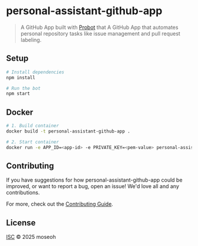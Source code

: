# personal-assistant-github-app

> A GitHub App built with [Probot](https://github.com/probot/probot) that A GitHub App that automates personal repository tasks like issue management and pull request labeling.

## Setup

```sh
# Install dependencies
npm install

# Run the bot
npm start
```

## Docker

```sh
# 1. Build container
docker build -t personal-assistant-github-app .

# 2. Start container
docker run -e APP_ID=<app-id> -e PRIVATE_KEY=<pem-value> personal-assistant-github-app
```

## Contributing

If you have suggestions for how personal-assistant-github-app could be improved, or want to report a bug, open an issue! We'd love all and any contributions.

For more, check out the [Contributing Guide](CONTRIBUTING.md).

## License

[ISC](LICENSE) © 2025 moseoh
